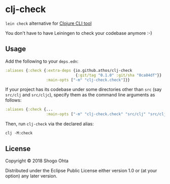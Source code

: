 # clj-check

`lein check` alternative for [Clojure CLI tool](https://clojure.org/guides/deps_and_cli)

You don't have to have Leiningen to check your codebase anymore :-)

## Usage

Add the following to your `deps.edn`:

```clj
:aliases {:check {:extra-deps {io.github.athos/clj-check
                               {:git/tag "0.1.0" :git/sha "0ca84df"}}
                  :main-opts ["-m" "clj-check.check"]}}
```

If your project has its codebase under some directories other than `src` (say `src/clj` and `src/cljc`), specify them as the command line arguments as follows:

```clj
:aliases {:check {...
                  :main-opts ["-m" "clj-check.check" "src/clj" "src/cljc"]}}
```


Then, run `clj-check` via the declared alias:

```
clj -M:check
```

## License

Copyright © 2018 Shogo Ohta

Distributed under the Eclipse Public License either version 1.0 or (at
your option) any later version.

